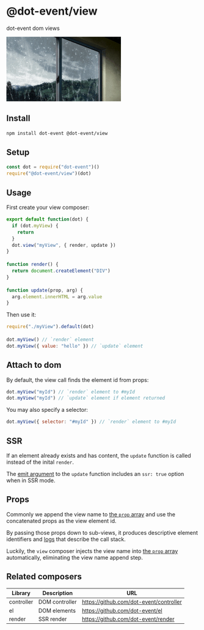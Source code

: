 # @dot-event/view

dot-event dom views

![view](view.gif)

## Install

```bash
npm install dot-event @dot-event/view
```

## Setup

```js
const dot = require("dot-event")()
require("@dot-event/view")(dot)
```

## Usage

First create your view composer:

```js
export default function(dot) {
  if (dot.myView) {
    return
  }
  dot.view("myView", { render, update })
}

function render() {
  return document.createElement("DIV")
}

function update(prop, arg) {
  arg.element.innerHTML = arg.value
}
```

Then use it:

```js
require("./myView").default(dot)

dot.myView() // `render` element
dot.myView({ value: "hello" }) // `update` element
```

## Attach to dom

By default, the view call finds the element id from props:

```js
dot.myView("myId") // `render` element to #myId
dot.myView("myId") // `update` element if element returned
```

You may also specify a selector:

```js
dot.myView({ selector: "#myId" }) // `render` element to #myId
```

## SSR

If an element already exists and has content, the `update` function is called instead of the inital `render`.

The [emit argument](https://github.com/dot-event/dot-event2#emit-argument) to the `update` function includes an `ssr: true` option when in SSR mode.

## Props

Commonly we append the view name to [the `prop` array](https://github.com/dot-event/dot-event2#props) and use the concatenated props as the view element id.

By passing those props down to sub-views, it produces descriptive element identifiers and [logs](https://github.com/dot-event/log2) that describe the call stack.

Luckily, the `view` composer injects the view name into [the `prop` array](https://github.com/dot-event/dot-event2#props) automatically, eliminating the view name append step.

## Related composers

| Library    | Description    | URL                                     |
| ---------- | -------------- | --------------------------------------- |
| controller | DOM controller | https://github.com/dot-event/controller |
| el         | DOM elements   | https://github.com/dot-event/el         |
| render     | SSR render     | https://github.com/dot-event/render     |
